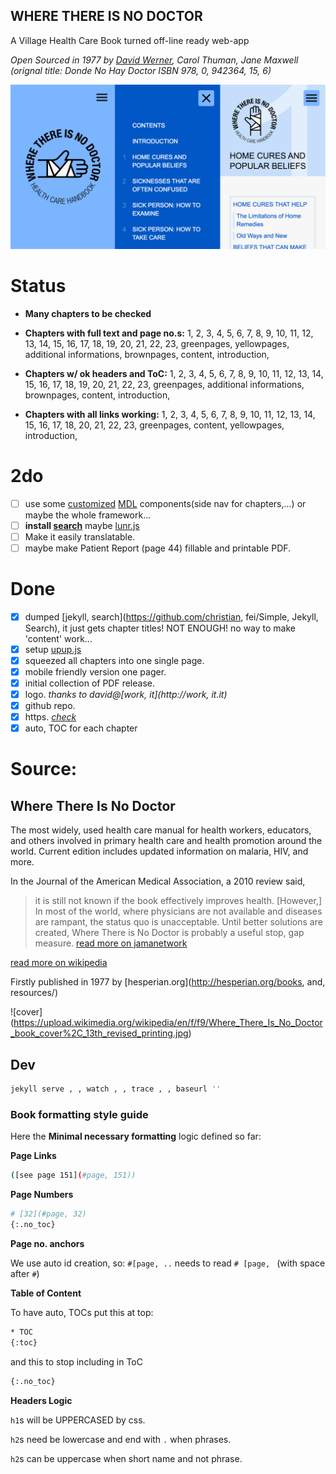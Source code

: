 WHERE THERE IS NO DOCTOR
---
A Village Health Care Book turned off-line ready web-app

_Open Sourced in 1977 by [David Werner](http://davidbwerner.info/), Carol Thuman, Jane Maxwell
(orignal title: Donde No Hay Doctor ISBN	978, 0, 942364, 15, 6)_


![app logo](screen.gif)


# Status

- **Many chapters to be checked**

- **Chapters with full text and page no.s:** 1, 2, 3, 4, 5, 6, 7, 8, 9, 10, 11, 12, 13, 14, 15, 16, 17, 18, 19, 20, 21, 22, 23, greenpages, yellowpages, additional informations, brownpages, content, introduction,

- **Chapters w/ ok headers and ToC:** 1, 2, 3, 4, 5, 6, 7, 8, 9, 10, 11, 12, 13, 14, 15, 16, 17, 18, 19, 20, 21, 22, 23, greenpages, additional informations, brownpages, content, introduction,

- **Chapters with all links working:**  1, 2, 3, 4, 5, 6, 7, 8, 9, 10, 11, 12, 13, 14, 15, 16, 17, 18, 20, 21, 22, 23, greenpages, content, yellowpages, introduction,


# 2do

- [ ] use some [customized](https://getmdl.io/customize/index.html) [MDL](https://getmdl.io/started/) components(side nav for chapters,...) or maybe the whole framework...
- [ ] **install [search](https://github.com/olivernn/lunr.js)** maybe [lunr.js](http://lunrjs.com/)
- [ ] Make it easily translatable.
- [ ] maybe make Patient Report (page 44) fillable and printable PDF.

# Done

- [X]  dumped [jekyll, search](https://github.com/christian, fei/Simple, Jekyll, Search), it just gets chapter titles! NOT ENOUGH! no way to make 'content' work...
- [X] setup [upup.js](https://github.com/TalAter/UpUp)
- [X] squeezed all chapters into one single page.
- [X] mobile friendly version one pager.
- [X] initial collection of PDF release.
- [X] logo. _thanks to david@[work, it](http://work, it.it)_
- [X] github repo.
- [X] https. _[check](https://junglesta.github.io/wherenodoctor/)_
- [X] auto, TOC for each chapter

# Source:

## Where There Is No Doctor

The most widely, used health care manual for health workers, educators, and others involved in primary health care and health promotion around the world. Current edition includes updated information on malaria, HIV, and more.


In the Journal of the American Medical Association, a 2010 review said,

>it is still not known if the book effectively improves health. [However,] In most of the world, where physicians are not available and diseases are rampant, the status quo is unacceptable. Until better solutions are created, Where There is No Doctor is probably a useful stop, gap measure. [read more on jamanetwork](https://dx.doi.org/10.1001%2Fjama.2010.244)

[read more on wikipedia](https://en.wikipedia.org/wiki/Where_There_Is_No_Doctor)

Firstly published in 1977 by [hesperian.org](http://hesperian.org/books, and, resources/)

![cover] (https://upload.wikimedia.org/wikipedia/en/f/f9/Where_There_Is_No_Doctor_book_cover%2C_13th_revised_printing.jpg)


## Dev

```sh
jekyll serve , , watch , , trace , , baseurl ''
```

### Book formatting style guide

Here the **Minimal necessary formatting** logic defined so far:

**Page Links**
```sh
([see page 151](#page, 151))
```

**Page Numbers**
```sh
# [32](#page, 32)
{:.no_toc}
```

**Page no. anchors**

We use auto id creation, so:
`#[page, ..` needs to read `# [page, ` (with space after `#`)


**Table of Content**

To have auto, TOCs put this at top:

```sh
* TOC
{:toc}
```
and this to stop including in ToC

```sh
{:.no_toc}
```

**Headers Logic**

  `h1`s will be UPPERCASED by css.

  `h2`s need be lowercase and end with `.` when phrases.

  `h2`s can be uppercase when short name and not phrase.
